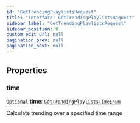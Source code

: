 ```yaml
---
id: "GetTrendingPlaylistsRequest"
title: "Interface: GetTrendingPlaylistsRequest"
sidebar_label: "GetTrendingPlaylistsRequest"
sidebar_position: 0
custom_edit_url: null
pagination_prev: null
pagination_next: null
---
```


## Properties

### time

 `Optional` **time**: [`GetTrendingPlaylistsTimeEnum`](../enums/GetTrendingPlaylistsTimeEnum.md)

Calculate trending over a specified time range
